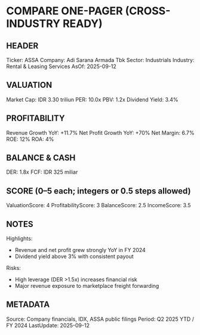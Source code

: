# COMPARE ONE-PAGER (CROSS-INDUSTRY READY)

## HEADER
Ticker: ASSA
Company: Adi Sarana Armada Tbk
Sector: Industrials
Industry: Rental & Leasing Services
AsOf: 2025-09-12

## VALUATION
Market Cap: IDR 3.30 triliun
PER: 10.0x
PBV: 1.2x
Dividend Yield: 3.4%

## PROFITABILITY
Revenue Growth YoY: +11.7%
Net Profit Growth YoY: +70%
Net Margin: 6.7%
ROE: 12%
ROA: 4%

## BALANCE & CASH
DER: 1.8x
FCF: IDR 325 miliar

## SCORE (0–5 each; integers or 0.5 steps allowed)
ValuationScore: 4
ProfitabilityScore: 3
BalanceScore: 2.5
IncomeScore: 3.5

## NOTES
Highlights:
- Revenue and net profit grew strongly YoY in FY 2024
- Dividend yield above 3% with consistent payout

Risks:
- High leverage (DER >1.5x) increases financial risk
- Major revenue exposure to marketplace freight forwarding

## METADATA
Source: Company financials, IDX, ASSA public filings
Period: Q2 2025 YTD / FY 2024
LastUpdate: 2025-09-12